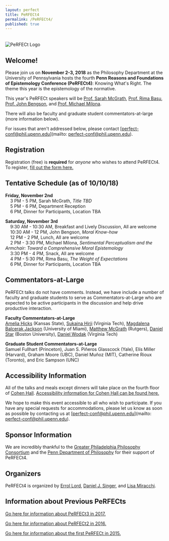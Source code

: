 ```yaml
---
layout: perfect
title: PeRFECt4
permalink: /PeRFECt4/
published: true
---
```

<img src="http://www.danieljsinger.com/images/PeRFECt4.png" alt="PeRFECt Logo" style="margin:20px 0px 0px">

## Welcome!

Please join us on **November 2-3, 2018** as the Philosophy Department at the University of Pennsylvania hosts the fourth **Penn Reasons and Foundations of Epistemology Conference (PeRFECt4)**: Knowing What's Right.  The theme this year is the epistemology of the normative.

This year's PeRFECt speakers will be [Prof. Sarah McGrath](https://www.princeton.edu/~smcgrath/), [Prof. Rima Basu](https://www.rimabasu.com/), [Prof. John Bengson](https://sites.google.com/site/johnbengson/), and [Prof. Michael Milona](http://michaelmilona.com/). 

There will also be faculty and graduate student commentators-at-large (more information below).

For issues that aren't addressed below, please contact [perfect-conf@phil.upenn.edu](mailto: perfect-conf@phil.upenn.edu).

## Registration
Registration (free) is **required** for _anyone_ who wishes to attend PeRFECt4. To register, [fill out the form here.](https://goo.gl/forms/cZ8f7GgKr9qYOIgC3)


## Tentative Schedule (as of 10/10/18) 
**Friday, November 2nd**  
&nbsp;&nbsp;&nbsp;&nbsp;3 PM - 5 PM, Sarah McGrath, _Title TBD_  
&nbsp;&nbsp;&nbsp;&nbsp;5 PM - 6 PM, Department Reception  
&nbsp;&nbsp;&nbsp;&nbsp;6 PM, Dinner for Participants, Location TBA

**Saturday, November 3rd**  
&nbsp;&nbsp;&nbsp;&nbsp;9:30 AM - 10:30 AM, Breakfast and Lively Discussion, All are welcome  
&nbsp;&nbsp;&nbsp;&nbsp;10:30 AM - 12 PM, John Bengson, _Moral Know-how_  
&nbsp;&nbsp;&nbsp;&nbsp;12 PM - 2 PM, Lunch, All are welcome  
&nbsp;&nbsp;&nbsp;&nbsp;2 PM - 3:30 PM, Michael Milona, _Sentimental Perceptualism and the Armchair: Toward a Comprehensive Moral Epistemology_  
&nbsp;&nbsp;&nbsp;&nbsp;3:30 PM - 4 PM, Snack, All are welcome  
&nbsp;&nbsp;&nbsp;&nbsp;4 PM - 5:30 PM, Rima Basu, _The Weight of Expectations_  
&nbsp;&nbsp;&nbsp;&nbsp;6 PM, Dinner for Participants, Location TBA  


## Commentators-at-Large
PeRFECt talks do not have comments.  Instead, we have include a number of faculty and graduate students to serve as Commentators-at-Large who are expected to be active participants in the discussion and help drive productive interaction.

**Faculty Commentators-at-Large**  
[Amelia Hicks](http://ameliajhicks.com/) (Kansas State), [Sukaina Hirji](http://www.sukaina-hirji.com/) (Virginia Tech), [Magdalena Balcerak Jackson](http://www.mbalcerakjackson.net/homepage/index.html) (University of Miami), [Matthew McGrath](https://missouri.academia.edu/MatthewMcGrath) (Rutgers), [Daniel Star](http://www.daniel-star.net/) (Boston University), [Daniel Wodak](https://danielwodak.weebly.com/) (Virginia Tech)

**Graduate Student Commentators-at-Large**  
Samuel Fullhart (Princeton), Juan S. Piñeros Glasscock (Yale), Elís Miller (Harvard), Graham Moore (UBC), Daniel Muñoz (MIT), Catherine Rioux (Toronto), and Eric Sampson (UNC)


## Accessibility Information
All of the talks and meals except dinners will take place on the fourth floor of [Cohen Hall](http://www.facilities.upenn.edu/maps/locations/cohen-hall-claudia).  [Accessibility information for Cohen Hall can be found here.](http://www.facilities.upenn.edu/sites/default/files/pennaccess/PA0310-CohenHall.pdf)

We hope to make this event accessible to all who wish to participate.  If you have any special requests for accommodations, please let us know as soon as possible by contacting us at [perfect-conf@phil.upenn.edu](mailto: perfect-conf@phil.upenn.edu).

## Sponsor Information
We are incredibly thankful to the [Greater Philadelphia Philosophy Consortium](http://www.thegppc.org/) and the [Penn Department of Philosophy](https://philosophy.sas.upenn.edu/) for their support of PeRFECt4.

## Organizers
PeRFECt4 is organized by [Errol Lord](http://www.errol-lord.com/), [Daniel J. Singer](http://www.danieljsinger.com/), and [Lisa Miracchi](http://miracchi.wix.com/lisamiracchi).

## Information about Previous PeRFECts
[Go here for information about PeRFECt3 in 2017.](http://www.danieljsinger.com/PeRFECt3/)

[Go here for information about PeRFECt2 in 2016.](http://www.danieljsinger.com/PeRFECt2/)

[Go here for information about the first PeRFECt in 2015.](http://www.phil.upenn.edu/~singerd/PeRFECt15.html)
